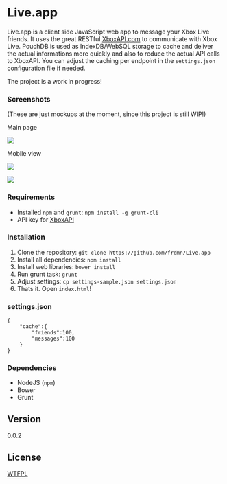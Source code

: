 Live.app
========

Live.app is a client side JavaScript web app to message your Xbox Live friends. It uses the great RESTful [XboxAPI.com](https://xboxapi.com/) to communicate with Xbox Live. PouchDB is used as IndexDB/WebSQL storage to cache and deliver the actual informations more quickly and also to reduce the actual API calls to XboxAPI. You can adjust the caching per endpoint in the `settings.json` configuration file if needed.

The project is a work in progress!

### Screenshots

(These are just mockups at the moment, since this project is still WIP!)

Main page

![](http://up.frd.mn/yMVqV.png)

Mobile view

![](http://up.frd.mn/r0w1a.png)

![](http://up.frd.mn/MPgkc.png)

### Requirements

* Installed `npm` and `grunt`: `npm install -g grunt-cli` 
* API key for [XboxAPI](https://xboxapi.com/documentation)

### Installation

1. Clone the repository: `git clone https://github.com/frdmn/Live.app`
2. Install all dependencies: `npm install`
3. Install web libraries: `bower install`
4. Run grunt task: `grunt`
5. Adjust settings: `cp settings-sample.json settings.json`
6. Thats it. Open `index.html`!

### settings.json

    {
        "cache":{
            "friends":100,
            "messages":100
        }
    }

### Dependencies

* NodeJS (`npm`)
* Bower
* Grunt

## Version

0.0.2

## License

[WTFPL](LICENSE)
